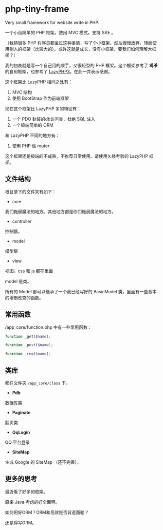 php-tiny-frame
==============

Very small framework for website write in PHP.

一个小而简单的 PHP 框架。使用 MVC 模式。支持 SAE 。

（我猜很多 PHP 程序员都坐过这种事情，写了个小框架，然后慢慢放弃，转而使用别人的框架（比较大的）。或许这就是成长，没有小框架，要我们如何理解大框架？）

我的初衷就是写一个自己用的顺手，又很轻型的 PHP 框架。这个框架参考了 **鸡爷** 的自用框架，也参考了 [LazyPHP3](https://github.com/easychen/LazyPHP)。在此一并表示感谢。

这个框架比 LazyPHP 相同之处有：

1. MVC 结构
2. 使用 BootStrap 作为前端框架

现在这个框架比 LazyPHP 多的特征有：

1. 一个 PDO 封装的db访问类，杜绝 SQL 注入
2. 一个极端简单的 ORM

和 LazyPHP 不同的地方有：

1. 使用 PHP 做 router

这个框架还是极端的不成熟，不推荐日常使用。请使用久经考验的 LazyPHP 框架。

文件结构
---------------

根目录下的文件夹有如下：

* core

 我们施展魔法的地方。其他地方都是你们施展魔法的地方。

* controller

 控制器。

* model
 
 模型层

* view

 视图。css 和 js 都在里面

model 是类。

所有的 Model 都可以继承了一个我已经写好的 BasicModel 类，里面有一些基本的增删改查的函数。


常用函数
--------

/app_core/function.php 中有一些常用函数：

```php
function _get($name);

function _post($name);

function _req($name);
```

类库
-----

都在文件夹 `/app_core/class` 下。

- **Pdb**

 数据库类

- **Paginate**

 翻页类

- **QqLogin**

 QQ 平台登录

- **SiteMap**

 生成 Google 的 SiteMap （还不完善）。

更多的思考
-----------

最近看了好多的框架。

原来 Java 考虑的好全面啊。

如何用好ORM？ORM和高效是否背道而驰？

还是得写ORM。

